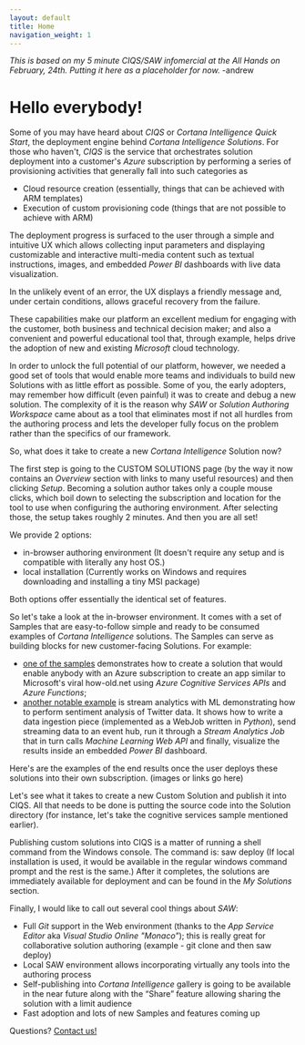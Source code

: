 ```yaml
---
layout: default
title: Home
navigation_weight: 1
---
```

*This is based on my 5 minute CIQS/SAW infomercial at the All Hands on February, 24th. Putting it here as a placeholder for now.* -andrew
# Hello everybody!

Some of you may have heard about *CIQS* or *Cortana Intelligence Quick Start*, the deployment engine behind *Cortana Intelligence Solutions*. For those who haven't, *CIQS* is the service that orchestrates solution deployment into a customer's *Azure* subscription by performing a series of provisioning activities that generally fall into such categories as
- Cloud resource creation (essentially, things that can be achieved with ARM templates)
- Execution of custom provisioning code (things that are not possible to achieve with ARM)

The deployment progress is surfaced to the user through a simple and intuitive UX which allows collecting input parameters and displaying customizable and interactive multi-media content such as textual instructions, images, and embedded *Power BI* dashboards with live data visualization.

In the unlikely event of an error, the UX displays a friendly message and, under certain conditions, allows graceful recovery from the failure.

These capabilities make our platform an excellent medium for engaging with the customer, both business and technical decision maker; and also a convenient and powerful educational tool that, through example, helps drive the adoption of new and existing *Microsoft* cloud technology.

In order to unlock the full potential of our platform, however, we needed a good set of tools that would enable more teams and individuals to build new Solutions with as little effort as possible. Some of you, the early adopters, may remember how difficult (even painful) it was to create and debug a new solution. The complexity of it is the reason why *SAW* or *Solution Authoring Workspace* came about as a tool that eliminates most if not all hurdles from the authoring process and lets the developer fully focus on the problem rather than the specifics of our framework.

So, what does it take to create a new *Cortana Intelligence* Solution now?

The first step is going to the CUSTOM SOLUTIONS page (by the way it now contains an *Overview* section with links to many useful resources) and then clicking *Setup*. Becoming a solution author takes only a couple mouse clicks, which boil down to selecting the subscription and location for the tool to use when configuring the authoring environment. After selecting those, the setup takes roughly 2 minutes. And then you are all set!

We provide 2 options:
- in-browser authoring environment (It doesn't require any setup and is compatible with literally any host OS.)
- local installation (Currently works on Windows and requires downloading and installing a tiny MSI package)

Both options offer essentially the identical set of features.

So let's take a look at the in-browser environment. It comes with a set of Samples that are easy-to-follow simple and ready to be consumed examples of *Cortana Intelligence* solutions. The Samples can serve as building blocks for new customer-facing Solutions. For example:

- [one of the samples](https://github.com/Azure/Azure-CortanaIntelligence-SolutionAuthoringWorkspace/tree/master/Samples/004-cognitiveservices) demonstrates how to create a solution that would enable anybody with an Azure subscription to create an app similar to Microsoft's viral how-old.net using *Azure Cognitive Services APIs* and *Azure Functions*;
- [another notable example](https://github.com/wdecay/twitterdemo) is stream analytics with ML demonstrating how to perform sentiment analysis of Twitter data. It shows how to write a data ingestion piece (implemented as a WebJob written in *Python*), send streaming data to an event hub, run it through a *Stream Analytics Job* that in turn calls *Machine Learning Web API* and finally, visualize the results inside an embedded *Power BI* dashboard.

Here's are the examples of the end results once the user deploys these solutions into their own subscription.
(images or links go here)

Let's see what it takes to create a new Custom Solution and publish it into CIQS. All that needs to be done is putting the source code into the Solution directory (for instance, let's take the cognitive services sample mentioned earlier).

Publishing custom solutions into CIQS is a matter of running a shell command from the Windows console. The command is: saw deploy (If local installation is used, it would be available in the regular windows command prompt and the rest is the same.) After it completes, the solutions are immediately available for deployment and can be found in the *My Solutions* section.

Finally, I would like to call out several cool things about *SAW*:
- Full *Git* support in the Web environment (thanks to the *App Service Editor* aka *Visual Studio Online "Monaco"*); this is really great for collaborative solution authoring (example - git clone and then saw deploy)
- Local SAW environment allows incorporating virtually any tools into the authoring process
- Self-publishing into *Cortana Intelligence* gallery is going to be available in the near future along with the “Share” feature allowing sharing the solution with a limit audience
- Fast adoption and lots of new Samples and features coming up

Questions? [Contact us!](mailto:cisauthors@microsoft.com)


